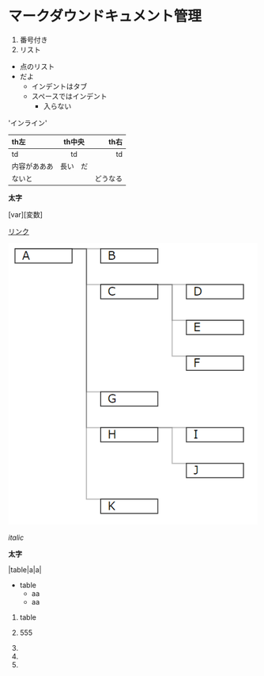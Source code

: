 # マークダウンドキュメント管理

1. 番号付き
2. リスト

- 点のリスト
- だよ
  - インデントはタブ
  - スペースではインデント
    - 入らない

'インライン'


<!-- コメントアウト -->

| th左 | th中央 | th右 |
| :-- | :-: | --: |
| td | td | td |
| 内容があああ|長い　だ
|ないと||どうなる

**太字**

[var][変数]

[link]:変数2

[リンク][link]


![画像](changeCIntoL.PNG)


*italic*

**太字**

|table|a|a|

- table
  - aa
  - aa

1. table 
   
2. 555
3. 
4. 
5. 